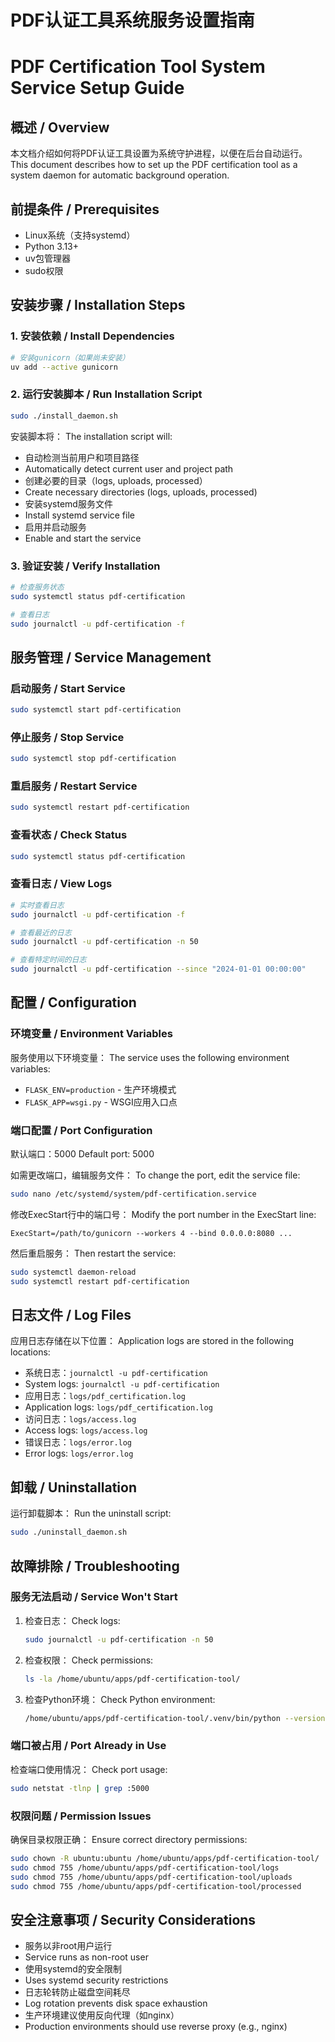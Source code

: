 # PDF认证工具系统服务设置指南
# PDF Certification Tool System Service Setup Guide

## 概述 / Overview

本文档介绍如何将PDF认证工具设置为系统守护进程，以便在后台自动运行。
This document describes how to set up the PDF certification tool as a system daemon for automatic background operation.

## 前提条件 / Prerequisites

- Linux系统（支持systemd）
- Python 3.13+
- uv包管理器
- sudo权限

## 安装步骤 / Installation Steps

### 1. 安装依赖 / Install Dependencies

```bash
# 安装gunicorn（如果尚未安装）
uv add --active gunicorn
```

### 2. 运行安装脚本 / Run Installation Script

```bash
sudo ./install_daemon.sh
```

安装脚本将：
The installation script will:

- 自动检测当前用户和项目路径
- Automatically detect current user and project path
- 创建必要的目录（logs, uploads, processed）
- Create necessary directories (logs, uploads, processed)
- 安装systemd服务文件
- Install systemd service file
- 启用并启动服务
- Enable and start the service

### 3. 验证安装 / Verify Installation

```bash
# 检查服务状态
sudo systemctl status pdf-certification

# 查看日志
sudo journalctl -u pdf-certification -f
```

## 服务管理 / Service Management

### 启动服务 / Start Service
```bash
sudo systemctl start pdf-certification
```

### 停止服务 / Stop Service
```bash
sudo systemctl stop pdf-certification
```

### 重启服务 / Restart Service
```bash
sudo systemctl restart pdf-certification
```

### 查看状态 / Check Status
```bash
sudo systemctl status pdf-certification
```

### 查看日志 / View Logs
```bash
# 实时查看日志
sudo journalctl -u pdf-certification -f

# 查看最近的日志
sudo journalctl -u pdf-certification -n 50

# 查看特定时间的日志
sudo journalctl -u pdf-certification --since "2024-01-01 00:00:00"
```

## 配置 / Configuration

### 环境变量 / Environment Variables

服务使用以下环境变量：
The service uses the following environment variables:

- `FLASK_ENV=production` - 生产环境模式
- `FLASK_APP=wsgi.py` - WSGI应用入口点

### 端口配置 / Port Configuration

默认端口：5000
Default port: 5000

如需更改端口，编辑服务文件：
To change the port, edit the service file:

```bash
sudo nano /etc/systemd/system/pdf-certification.service
```

修改ExecStart行中的端口号：
Modify the port number in the ExecStart line:

```
ExecStart=/path/to/gunicorn --workers 4 --bind 0.0.0.0:8080 ...
```

然后重启服务：
Then restart the service:

```bash
sudo systemctl daemon-reload
sudo systemctl restart pdf-certification
```

## 日志文件 / Log Files

应用日志存储在以下位置：
Application logs are stored in the following locations:

- 系统日志：`journalctl -u pdf-certification`
- System logs: `journalctl -u pdf-certification`
- 应用日志：`logs/pdf_certification.log`
- Application logs: `logs/pdf_certification.log`
- 访问日志：`logs/access.log`
- Access logs: `logs/access.log`
- 错误日志：`logs/error.log`
- Error logs: `logs/error.log`

## 卸载 / Uninstallation

运行卸载脚本：
Run the uninstall script:

```bash
sudo ./uninstall_daemon.sh
```

## 故障排除 / Troubleshooting

### 服务无法启动 / Service Won't Start

1. 检查日志：
   Check logs:
   ```bash
   sudo journalctl -u pdf-certification -n 50
   ```

2. 检查权限：
   Check permissions:
   ```bash
   ls -la /home/ubuntu/apps/pdf-certification-tool/
   ```

3. 检查Python环境：
   Check Python environment:
   ```bash
   /home/ubuntu/apps/pdf-certification-tool/.venv/bin/python --version
   ```

### 端口被占用 / Port Already in Use

检查端口使用情况：
Check port usage:

```bash
sudo netstat -tlnp | grep :5000
```

### 权限问题 / Permission Issues

确保目录权限正确：
Ensure correct directory permissions:

```bash
sudo chown -R ubuntu:ubuntu /home/ubuntu/apps/pdf-certification-tool/
sudo chmod 755 /home/ubuntu/apps/pdf-certification-tool/logs
sudo chmod 755 /home/ubuntu/apps/pdf-certification-tool/uploads
sudo chmod 755 /home/ubuntu/apps/pdf-certification-tool/processed
```

## 安全注意事项 / Security Considerations

- 服务以非root用户运行
- Service runs as non-root user
- 使用systemd的安全限制
- Uses systemd security restrictions
- 日志轮转防止磁盘空间耗尽
- Log rotation prevents disk space exhaustion
- 生产环境建议使用反向代理（如nginx）
- Production environments should use reverse proxy (e.g., nginx) 